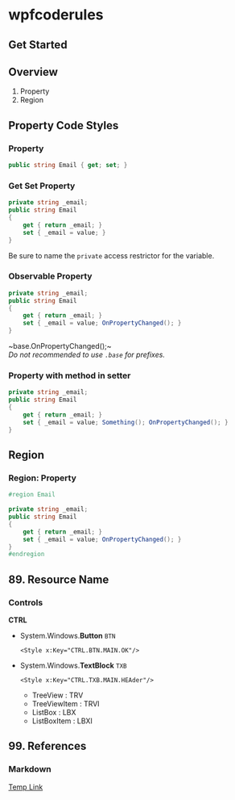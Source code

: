 # wpfcoderules

## Get Started
## Overview
1. Property
2. Region
## Property Code Styles

### Property
```csharp
public string Email { get; set; }
```

### Get Set Property
```csharp
private string _email;
public string Email 
{ 
    get { return _email; } 
    set { _email = value; } 
}
```
Be sure to name the `private` access restrictor for the variable.
### Observable Property
```csharp
private string _email;
public string Email 
{ 
    get { return _email; } 
    set { _email = value; OnPropertyChanged(); } 
}
```
~base.OnPropertyChanged();~   
*Do not recommended to use `.base` for prefixes.*

### Property with method in setter
```csharp
private string _email;
public string Email 
{ 
    get { return _email; } 
    set { _email = value; Something(); OnPropertyChanged(); } 
}
```

## Region

### Region: Property
```csharp
#region Email

private string _email;
public string Email
{
    get { return _email; }
    set { _email = value; OnPropertyChanged(); }
}
#endregion
```

## 89. Resource Name

### Controls
**CTRL**
   
* System.Windows.**Button** `BTN`   

  ```xaml
  <Style x:Key="CTRL.BTN.MAIN.OK"/>
  ```
* System.Windows.**TextBlock** `TXB` 
  ```xaml
  <Style x:Key="CTRL.TXB.MAIN.HEAder"/>
  ```
  - TreeView : TRV
  - TreeViewItem : TRVI
  - ListBox : LBX
  - ListBoxItem : LBXI

## 99. References
### Markdown
[Temp Link](https://docs.microsoft.com/en-us/windows/communitytoolkit/parsers/markdownparser)
